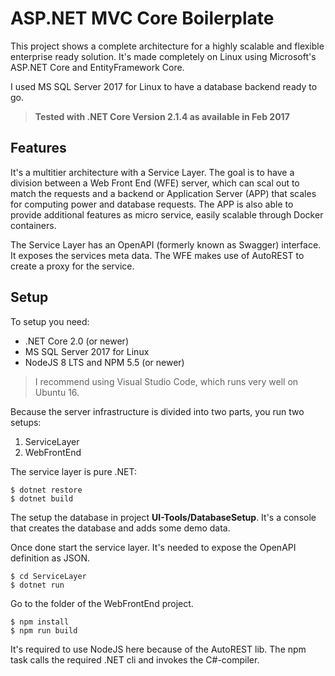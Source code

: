 # ASP.NET MVC Core Boilerplate

This project shows a complete architecture for a highly scalable and flexible enterprise ready solution. It's made completely on Linux using Microsoft's ASP.NET Core and EntityFramework Core.

I used MS SQL Server 2017 for Linux to have a database backend ready to go.

> **Tested with .NET Core Version 2.1.4 as available in Feb 2017**

## Features

It's a multitier architecture with a Service Layer. The goal is to have a division between a Web Front End (WFE) server, which can scal out to match the requests and a backend or Application Server (APP) that scales for computing power and database requests. The APP is also able to provide additional features as micro service, easily scalable through Docker containers.

The Service Layer has an OpenAPI (formerly known as Swagger) interface. It exposes the services meta data. The WFE makes use of AutoREST to create a proxy for the service. 

## Setup

To setup you need:

* .NET Core 2.0 (or newer)
* MS SQL Server 2017 for Linux
* NodeJS 8 LTS and NPM 5.5 (or newer)

> I recommend using Visual Studio Code, which runs very well on Ubuntu 16.

Because the server infrastructure is divided into two parts, you run two setups:

1. ServiceLayer
2. WebFrontEnd

The service layer is pure .NET:

~~~
$ dotnet restore
$ dotnet build
~~~

The setup the database in project **UI-Tools/DatabaseSetup**. It's a console that creates the database and adds some demo data.

Once done start the service layer. It's needed to expose the OpenAPI definition as JSON.

~~~
$ cd ServiceLayer
$ dotnet run
~~~

Go to the folder of the WebFrontEnd project.

~~~
$ npm install
$ npm run build
~~~

It's required to use NodeJS here because of the AutoREST lib. The npm task calls the required .NET cli and invokes the C#-compiler.
